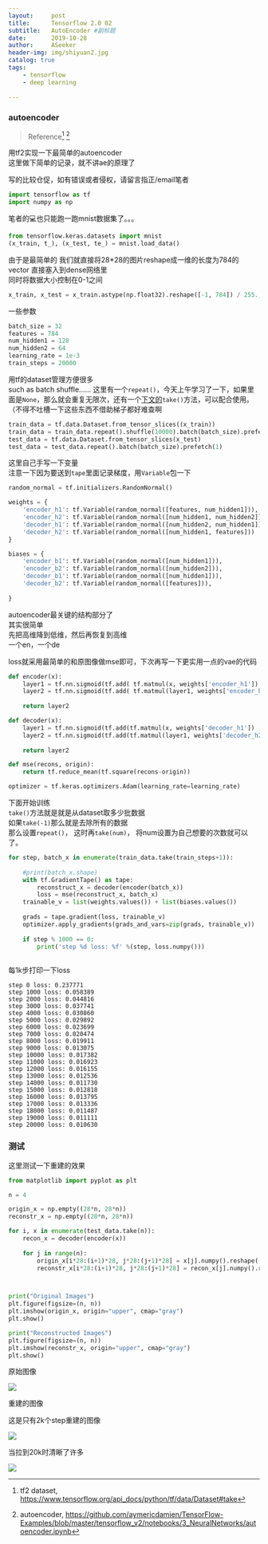 ```yaml
---
layout:     post
title:      Tensorflow 2.0 02
subtitle:   AutoEncoder #副标题
date:       2019-10-28
author:     ASeeker
header-img: img/shiyuan2.jpg
catalog: true
tags:
    - tensorflow
    - deep learning
    
---
```





[^1]: tf2 dataset, https://www.tensorflow.org/api_docs/python/tf/data/Dataset#take
[^2]: autoencoder, https://github.com/aymericdamien/TensorFlow-Examples/blob/master/tensorflow_v2/notebooks/3_NeuralNetworks/autoencoder.ipynb



### autoencoder 
> Reference[^1] [^2] 

用tf2实现一下最简单的autoencoder  
这里做下简单的记录，就不讲ae的原理了    

写的比较仓促，如有错误或者侵权，请留言指正/email笔者  

```python
import tensorflow as tf
import numpy as np
```
笔者的💻也只能跑一跑mnist数据集了。。。  

```python
from tensorflow.keras.datasets import mnist
(x_train, t_), (x_test, te_) = mnist.load_data()
```

由于是最简单的 我们就直接将28*28的图片reshape成一维的长度为784的vector 直接塞入到dense网络里  
同时将数据大小控制在0-1之间  

```python
x_train, x_test = x_train.astype(np.float32).reshape([-1, 784]) / 255., x_test.astype(np.float32).reshape([-1, 784]) / 255.
```

一些参数  

```python
batch_size = 32
features = 784
num_hidden1 = 128
num_hidden2 = 64
learning_rate = 1e-3
train_steps = 20000
```

用tf的dataset管理方便很多  
such as batch shuffle……
这里有一个`repeat()`，今天上午学习了一下，如果里面是`None`，那么就会重复无限次，还有一个<a href="#1">下文的</a>`take()`方法，可以配合使用。  
（不得不吐槽一下这些东西不借助梯子都好难查啊

```python
train_data = tf.data.Dataset.from_tensor_slices((x_train))
train_data = train_data.repeat().shuffle(10000).batch(batch_size).prefetch(1)
test_data = tf.data.Dataset.from_tensor_slices(x_test)
test_data = test_data.repeat().batch(batch_size).prefetch(1)
```

这里自己手写一下变量  
注意一下因为要送到`tape`里面记录梯度，用`Variable`包一下  

```python
random_normal = tf.initializers.RandomNormal()

weights = {
    'encoder_h1': tf.Variable(random_normal([features, num_hidden1])),
    'encoder_h2': tf.Variable(random_normal([num_hidden1, num_hidden2])),
    'decoder_h1': tf.Variable(random_normal([num_hidden2, num_hidden1])),
    'decoder_h2': tf.Variable(random_normal([num_hidden1, features]))
}

biases = {
    'encoder_b1': tf.Variable(random_normal([num_hidden1])),
    'encoder_b2': tf.Variable(random_normal([num_hidden2])),
    'decoder_b1': tf.Variable(random_normal([num_hidden1])),
    'decoder_b2': tf.Variable(random_normal([features])),
    
}
```

autoencoder最关键的结构部分了  
其实很简单  
先把高维降到低维，然后再恢复到高维  
一个en，一个de  

loss就采用最简单的和原图像做mse即可，下次再写一下更实用一点的vae的代码    

```python
def encoder(x):
    layer1 = tf.nn.sigmoid(tf.add( tf.matmul(x, weights['encoder_h1']) ,biases['encoder_b1']))
    layer2 = tf.nn.sigmoid(tf.add( tf.matmul(layer1, weights['encoder_h2']) ,biases['encoder_b2'] ))
    
    return layer2

def decoder(x):
    layer1 = tf.nn.sigmoid(tf.add(tf.matmul(x, weights['decoder_h1']) ,biases['decoder_b1']))
    layer2 = tf.nn.sigmoid(tf.add(tf.matmul(layer1, weights['decoder_h2']) ,biases['decoder_b2']))
    
    return layer2

def mse(recons, origin):
    return tf.reduce_mean(tf.square(recons-origin))

optimizer = tf.keras.optimizers.Adam(learning_rate=learning_rate)
```

下面开始训练   
<a name="1">`take()`</a>方法就是就是从dataset取多少批数据   
如果`take(-1)`那么就是去除所有的数据  
那么设置`repeat()`， 这时再`take(num)`， 将num设置为自己想要的次数就可以了。  


```python
for step, batch_x in enumerate(train_data.take(train_steps+1)):
    
    #print(batch_x.shape)
    with tf.GradientTape() as tape:
        reconstruct_x = decoder(encoder(batch_x))
        loss = mse(reconstruct_x, batch_x)
    trainable_v = list(weights.values()) + list(biases.values())
    
    grads = tape.gradient(loss, trainable_v)
    optimizer.apply_gradients(grads_and_vars=zip(grads, trainable_v))
    
    if step % 1000 == 0:
        print('step %d loss: %f' %(step, loss.numpy()))
    
```

每1k步打印一下loss

```
step 0 loss: 0.237771
step 1000 loss: 0.058389
step 2000 loss: 0.044816
step 3000 loss: 0.037741
step 4000 loss: 0.030860
step 5000 loss: 0.029892
step 6000 loss: 0.023699
step 7000 loss: 0.020474
step 8000 loss: 0.019911
step 9000 loss: 0.013075
step 10000 loss: 0.017382
step 11000 loss: 0.016923
step 12000 loss: 0.016155
step 13000 loss: 0.012536
step 14000 loss: 0.011730
step 15000 loss: 0.012818
step 16000 loss: 0.013795
step 17000 loss: 0.013336
step 18000 loss: 0.011487
step 19000 loss: 0.011111
step 20000 loss: 0.010630
```

### 测试

这里测试一下重建的效果  

```python
from matplotlib import pyplot as plt 

n = 4

origin_x = np.empty((28*n, 28*n))
reconstr_x = np.empty((28*n, 28*n))

for i, x in enumerate(test_data.take(n)):
    recon_x = decoder(encoder(x))
    
    for j in range(n):
        origin_x[i*28:(i+1)*28, j*28:(j+1)*28] = x[j].numpy().reshape([28,28])
        reconstr_x[i*28:(i+1)*28, j*28:(j+1)*28] = recon_x[j].numpy().reshape([28,28])



print("Original Images")     
plt.figure(figsize=(n, n))
plt.imshow(origin_x, origin="upper", cmap="gray")
plt.show()

print("Reconstructed Images")
plt.figure(figsize=(n, n))
plt.imshow(reconstr_x, origin="upper", cmap="gray")
plt.show()
```


原始图像

![](https://tva1.sinaimg.cn/large/006y8mN6ly1g8e4phbh1wj307506zt8l.jpg)


重建的图像

这是只有2k个step重建的图像  

![](https://tva1.sinaimg.cn/large/006y8mN6ly1g8e4rmr0a1j30eu0dut8y.jpg)

当拉到20k时清晰了许多  

![](https://tva1.sinaimg.cn/large/006y8mN6ly1g8e4pt34twj307506zgll.jpg)


